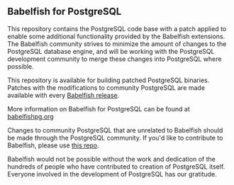 ## Babelfish for PostgreSQL

This repository contains the PostgreSQL code base with a patch applied to
enable some additional functionality provided by the Babelfish extensions. The
Babelfish community strives to minimize the amount of changes to the PostgreSQL
database engine, and will be working with the PostgreSQL development community
to merge these changes into PostgreSQL where possible.
 
This repository is available for building patched PostgreSQL binaries. Patches
with the modifications to community PostgreSQL are made available with every
[Babelfish release](https://github.com/babelfish-for-postgresql/babelfish_extensions/releases).  
 
More information on Babelfish for PostgreSQL can be found at
[babelfishpg.org](https://babelfishpg.org)
 
Changes to community PostgreSQL that are unrelated to Babelfish should be made
through the PostgreSQL community. If you'd like to contribute to Babelfish,
please use [this repo](https://github.com/babelfish-for-postgresql/babelfish_extensions).
 
Babelfish would not be possible without the work and dedication of the hundreds
of people who have contributed to creation of PostgreSQL itself. Everyone
involved in the development of PostgreSQL has our gratitude.
